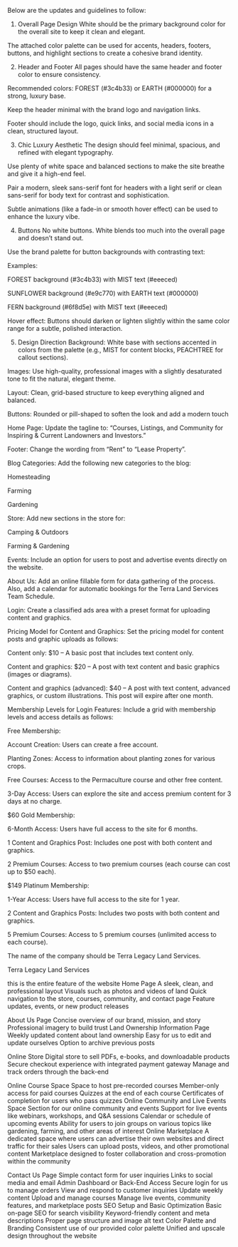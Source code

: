  Below are the updates and guidelines to follow:

1. Overall Page Design
White should be the primary background color for the overall site to keep it clean and elegant.

The attached color palette can be used for accents, headers, footers, buttons, and highlight sections to create a cohesive brand identity.

2. Header and Footer
All pages should have the same header and footer color to ensure consistency.

Recommended colors: FOREST (#3c4b33) or EARTH (#000000) for a strong, luxury base.

Keep the header minimal with the brand logo and navigation links.

Footer should include the logo, quick links, and social media icons in a clean, structured layout.

3. Chic Luxury Aesthetic
The design should feel minimal, spacious, and refined with elegant typography.

Use plenty of white space and balanced sections to make the site breathe and give it a high-end feel.

Pair a modern, sleek sans-serif font for headers with a light serif or clean sans-serif for body text for contrast and sophistication.

Subtle animations (like a fade-in or smooth hover effect) can be used to enhance the luxury vibe.

4. Buttons
No white buttons. White blends too much into the overall page and doesn’t stand out.

Use the brand palette for button backgrounds with contrasting text:

Examples:

FOREST background (#3c4b33) with MIST text (#eeeced)

SUNFLOWER background (#e9c770) with EARTH text (#000000)

FERN background (#6f8d5e) with MIST text (#eeeced)

Hover effect: Buttons should darken or lighten slightly within the same color range for a subtle, polished interaction.

5. Design Direction
Background: White base with sections accented in colors from the palette (e.g., MIST for content blocks, PEACHTREE for callout sections).

Images: Use high-quality, professional images with a slightly desaturated tone to fit the natural, elegant theme.

Layout: Clean, grid-based structure to keep everything aligned and balanced.

Buttons: Rounded or pill-shaped to soften the look and add a modern touch



Home Page: Update the tagline to:
“Courses, Listings, and Community for Inspiring & Current Landowners and Investors.”

Footer: Change the wording from “Rent” to “Lease Property”.

Blog Categories: Add the following new categories to the blog:

Homesteading

Farming

Gardening

Store: Add new sections in the store for:

Camping & Outdoors

Farming & Gardening

Events: Include an option for users to post and advertise events directly on the website.

About Us: Add an online fillable form for data gathering of the process. Also, add a calendar for automatic bookings for the Terra Land Services Team Schedule.

Login: Create a classified ads area with a preset format for uploading content and graphics.

Pricing Model for Content and Graphics: Set the pricing model for content posts and graphic uploads as follows:

Content only: $10 – A basic post that includes text content only.

Content and graphics: $20 – A post with text content and basic graphics (images or diagrams).

Content and graphics (advanced): $40 – A post with text content, advanced graphics, or custom illustrations. This post will expire after one month.

Membership Levels for Login Features: Include a grid with membership levels and access details as follows:

Free Membership:

Account Creation: Users can create a free account.

Planting Zones: Access to information about planting zones for various crops.

Free Courses: Access to the Permaculture course and other free content.

3-Day Access: Users can explore the site and access premium content for 3 days at no charge.

$60 Gold Membership:

6-Month Access: Users have full access to the site for 6 months.

1 Content and Graphics Post: Includes one post with both content and graphics.

2 Premium Courses: Access to two premium courses (each course can cost up to $50 each).

$149 Platinum Membership:

1-Year Access: Users have full access to the site for 1 year.

2 Content and Graphics Posts: Includes two posts with both content and graphics.

5 Premium Courses: Access to 5 premium courses (unlimited access to each course).

The name of the company should be Terra Legacy Land Services.

Terra Legacy Land Services

this is the entire feature of the website
Home Page
A sleek, clean, and professional layout
Visuals such as photos and videos of land
Quick navigation to the store, courses, community, and contact page
Feature updates, events, or new product releases

About Us Page
Concise overview of our brand, mission, and story
Professional imagery to build trust
Land Ownership Information Page
Weekly updated content about land ownership
Easy for us to edit and update ourselves
Option to archive previous posts

Online Store
Digital store to sell PDFs, e-books, and downloadable products
Secure checkout experience with integrated payment gateway
Manage and track orders through the back-end

Online Course Space
Space to host pre-recorded courses
Member-only access for paid courses
Quizzes at the end of each course
Certificates of completion for users who pass quizzes
Online Community and Live Events Space
Section for our online community and events
Support for live events like webinars, workshops, and Q&A sessions
Calendar or schedule of upcoming events
Ability for users to join groups on various topics like gardening, farming, and other areas of interest
Online Marketplace
A dedicated space where users can advertise their own websites and direct traffic for their sales
Users can upload posts, videos, and other promotional content
Marketplace designed to foster collaboration and cross-promotion within the community

Contact Us Page
Simple contact form for user inquiries
Links to social media and email
Admin Dashboard or Back-End Access
Secure login for us to manage orders
View and respond to customer inquiries
Update weekly content
Upload and manage courses
Manage live events, community features, and marketplace posts
SEO Setup and Basic Optimization
Basic on-page SEO for search visibility
Keyword-friendly content and meta descriptions
Proper page structure and image alt text
Color Palette and Branding
Consistent use of our provided color palette
Unified and upscale design throughout the website
